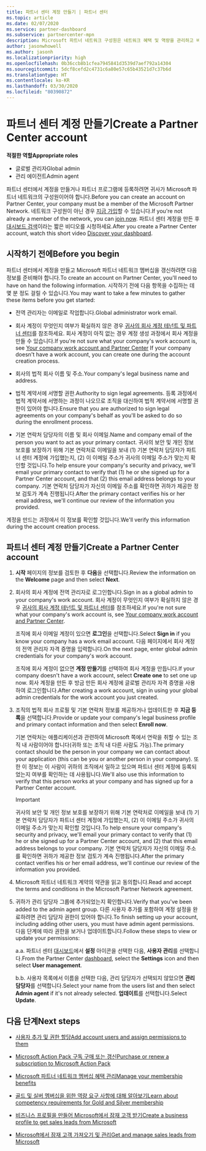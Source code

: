 ```yaml
---
title: 파트너 센터 계정 만들기 | 파트너 센터
ms.topic: article
ms.date: 02/07/2020
ms.service: partner-dashboard
ms.subservice: partnercenter-mpn
description: Microsoft 파트너 네트워크 구성원은 네트워크 혜택 및 역량을 관리하고 비즈니스 프로필을 만들기 위해 파트너 센터 계정을 만들어야 합니다.
author: jasonwhowell
ms.author: jasonh
ms.localizationpriority: high
ms.openlocfilehash: 0b36ccb8b1cfea7945841d3539d7aef792a14304
ms.sourcegitcommit: 5dcf8cefd2c4731c6a80e57c65b43521d7c37b6d
ms.translationtype: HT
ms.contentlocale: ko-KR
ms.lasthandoff: 03/30/2020
ms.locfileid: "80390872"
---
```

# <a name="create-a-partner-center-account"></a><span data-ttu-id="2e1fe-103">파트너 센터 계정 만들기</span><span class="sxs-lookup"><span data-stu-id="2e1fe-103">Create a Partner Center account</span></span>

<span data-ttu-id="2e1fe-104">**적절한 역할**</span><span class="sxs-lookup"><span data-stu-id="2e1fe-104">**Appropriate roles**</span></span>

- <span data-ttu-id="2e1fe-105">글로벌 관리자</span><span class="sxs-lookup"><span data-stu-id="2e1fe-105">Global admin</span></span>
- <span data-ttu-id="2e1fe-106">관리 에이전트</span><span class="sxs-lookup"><span data-stu-id="2e1fe-106">Admin agent</span></span>

<span data-ttu-id="2e1fe-107">파트너 센터에서 계정을 만들거나 파트너 프로그램에 등록하려면 귀사가 Microsoft 파트너 네트워크의 구성원이어야 합니다.</span><span class="sxs-lookup"><span data-stu-id="2e1fe-107">Before you can create an account on Partner Center, your company must be a member of the Microsoft Partner Network.</span></span> <span data-ttu-id="2e1fe-108">네트워크 구성원이 아닌 경우 [지금 가입](https://partner.microsoft.com/commercial#)할 수 있습니다.</span><span class="sxs-lookup"><span data-stu-id="2e1fe-108">If you're not already a member of the network, you can [join now](https://partner.microsoft.com/commercial#).</span></span> <span data-ttu-id="2e1fe-109">파트너 센터 계정을 만든 후 [대시보드 검색](https://vimeo.com/290338211)이라는 짧은 비디오를 시청하세요.</span><span class="sxs-lookup"><span data-stu-id="2e1fe-109">After you create a Partner Center account, watch this short video [Discover your dashboard](https://vimeo.com/290338211).</span></span>

## <a name="before-you-begin"></a><span data-ttu-id="2e1fe-110">시작하기 전에</span><span class="sxs-lookup"><span data-stu-id="2e1fe-110">Before you begin</span></span>

<span data-ttu-id="2e1fe-111">파트너 센터에서 계정을 만들고 Microsoft 파트너 네트워크 멤버십을 갱신하려면 다음 정보를 준비해야 합니다.</span><span class="sxs-lookup"><span data-stu-id="2e1fe-111">To create an account on Partner Center, you'll need to have on hand the following information.</span></span> <span data-ttu-id="2e1fe-112">시작하기 전에 다음 항목을 수집하는 데 몇 분 정도 걸릴 수 있습니다.</span><span class="sxs-lookup"><span data-stu-id="2e1fe-112">You may want to take a few minutes to gather these items before you get started:</span></span>

-   <span data-ttu-id="2e1fe-113">전역 관리자는 이메일로 작업합니다.</span><span class="sxs-lookup"><span data-stu-id="2e1fe-113">Global administrator work email.</span></span>

-   <span data-ttu-id="2e1fe-114">회사 계정이 무엇인지 여부가 확실하지 않은 경우 [귀사의 회사 계정 테넌트 및 파트너 센터](azure-active-directory-tenants-and-partner-center.md)를 참조하세요. 회사 계정이 아직 없는 경우 계정 생성 과정에서 회사 계정을 만들 수 있습니다.</span><span class="sxs-lookup"><span data-stu-id="2e1fe-114">If you're not sure what your company's work account is, see [Your company work account and Partner Center](azure-active-directory-tenants-and-partner-center.md) If your company doesn't have a work account, you can create one during the account creation process.</span></span> 

-   <span data-ttu-id="2e1fe-115">회사의 법적 회사 이름 및 주소.</span><span class="sxs-lookup"><span data-stu-id="2e1fe-115">Your company's legal business name and address.</span></span>  

-   <span data-ttu-id="2e1fe-116">법적 계약서에 서명할 권한.</span><span class="sxs-lookup"><span data-stu-id="2e1fe-116">Authority to sign legal agreements.</span></span> <span data-ttu-id="2e1fe-117">등록 과정에서 법적 계약서에 서명하는 과정이 나오므로 조직을 대신하여 법적 계약서에 서명할 권한이 있어야 합니다.</span><span class="sxs-lookup"><span data-stu-id="2e1fe-117">Ensure that you are authorized to sign legal agreements on your company's behalf as you'll be asked to do so during the enrollment process.</span></span>

-   <span data-ttu-id="2e1fe-118">기본 연락처 담당자의 이름 및 회사 이메일.</span><span class="sxs-lookup"><span data-stu-id="2e1fe-118">Name and company email of the person you want to act as your primary contact.</span></span> <span data-ttu-id="2e1fe-119">귀사의 보안 및 개인 정보 보호를 보장하기 위해 기본 연락처로 이메일을 보내 (1) 기본 연락처 담당자가 파트너 센터 계정에 가입했는지, (2) 이 이메일 주소가 귀사의 이메일 주소가 맞는지 확인할 것입니다.</span><span class="sxs-lookup"><span data-stu-id="2e1fe-119">To help ensure your company's security and privacy, we'll email your primary contact to verify that (1) he or she signed up for a Partner Center account, and that (2) this email address belongs to your company.</span></span> <span data-ttu-id="2e1fe-120">기본 연락처 담당자가 자신의 이메일 주소를 확인하면 귀하가 제공한 정보 검토가 계속 진행됩니다.</span><span class="sxs-lookup"><span data-stu-id="2e1fe-120">After the primary contact verifies his or her email address, we'll continue our review of the information you provided.</span></span>

<span data-ttu-id="2e1fe-121">계정을 만드는 과정에서 이 정보를 확인할 것입니다.</span><span class="sxs-lookup"><span data-stu-id="2e1fe-121">We'll verify this information during the account creation process.</span></span> 
 
## <a name="create-a-partner-center-account"></a><span data-ttu-id="2e1fe-122">파트너 센터 계정 만들기</span><span class="sxs-lookup"><span data-stu-id="2e1fe-122">Create a Partner Center account</span></span>

1.  <span data-ttu-id="2e1fe-123">**시작** 페이지의 정보를 검토한 후 **다음**을 선택합니다.</span><span class="sxs-lookup"><span data-stu-id="2e1fe-123">Review the information on the **Welcome** page and then select **Next**.</span></span>

2.  <span data-ttu-id="2e1fe-124">회사의 회사 계정에 전역 관리자로 로그인합니다.</span><span class="sxs-lookup"><span data-stu-id="2e1fe-124">Sign in as a global admin to your company's work account.</span></span> <span data-ttu-id="2e1fe-125">회사 계정이 무엇인지 여부가 확실하지 않은 경우 [귀사의 회사 계정 테넌트 및 파트너 센터](azure-active-directory-tenants-and-partner-center.md)를 참조하세요.</span><span class="sxs-lookup"><span data-stu-id="2e1fe-125">If you're not sure what your company's work account   is, see [Your company work account and Partner Center](azure-active-directory-tenants-and-partner-center.md).</span></span>

    <span data-ttu-id="2e1fe-126">조직에 회사 이메일 계정이 있으면 **로그인**을 선택합니다.</span><span class="sxs-lookup"><span data-stu-id="2e1fe-126">Select **Sign in** if you know your company has a work email account.</span></span> <span data-ttu-id="2e1fe-127">다음 페이지에서 회사 계정의 전역 관리자 자격 증명을 입력합니다.</span><span class="sxs-lookup"><span data-stu-id="2e1fe-127">On the next page, enter global admin credentials for your company's work account.</span></span> 

    <span data-ttu-id="2e1fe-128">조직에 회사 계정이 없으면 **계정 만들기**를 선택하여 회사 계정을 만듭니다.</span><span class="sxs-lookup"><span data-stu-id="2e1fe-128">If your company doesn't have a work account, select **Create one** to set one up now.</span></span> <span data-ttu-id="2e1fe-129">회사 계정을 만든 후 방금 만든 회사 계정에 글로벌 관리자 자격 증명을 사용하여 로그인합니다.</span><span class="sxs-lookup"><span data-stu-id="2e1fe-129">After creating a work account, sign in using your global admin credentials for the work account you just created.</span></span>

3.  <span data-ttu-id="2e1fe-130">조직의 법적 회사 프로필 및 기본 연락처 정보를 제공하거나 업데이트한 후 **지금 등록**을 선택합니다.</span><span class="sxs-lookup"><span data-stu-id="2e1fe-130">Provide or update your company's legal business profile and primary contact information and then select **Enroll now**.</span></span> 

    <span data-ttu-id="2e1fe-131">기본 연락처는 애플리케이션과 관련하여 Microsoft 쪽에서 연락을 취할 수 있는 조직 내 사람이어야 합니다(귀하 또는 조직 내 다른 사람도 가능).</span><span class="sxs-lookup"><span data-stu-id="2e1fe-131">The primary contact should be the person in your company we can contact about your application (this can be you or another person in your company).</span></span> <span data-ttu-id="2e1fe-132">또한 이 정보는 이 사람이 귀하의 조직에서 일하고 있으며 파트너 센터 계정에 등록되었는지 여부를 확인하는 데 사용됩니다.</span><span class="sxs-lookup"><span data-stu-id="2e1fe-132">We'll also use this information to verify that this person works at your company and has signed up for a Partner Center account.</span></span>

    > [!IMPORTANT]  
    > <span data-ttu-id="2e1fe-133">귀사의 보안 및 개인 정보 보호를 보장하기 위해 기본 연락처로 이메일을 보내 (1) 기본 연락처 담당자가 파트너 센터 계정에 가입했는지, (2) 이 이메일 주소가 귀사의 이메일 주소가 맞는지 확인할 것입니다.</span><span class="sxs-lookup"><span data-stu-id="2e1fe-133">To help ensure your company's security and privacy, we'll email your primary contact to verify that (1) he or she signed up for a Partner Center account, and (2) that this email address belongs to your company.</span></span> <span data-ttu-id="2e1fe-134">기본 연락처 담당자가 자신의 이메일 주소를 확인하면 귀하가 제공한 정보 검토가 계속 진행됩니다.</span><span class="sxs-lookup"><span data-stu-id="2e1fe-134">After the primary contact verifies his or her email address, we'll continue our review of the information you provided.</span></span>

4.  <span data-ttu-id="2e1fe-135">Microsoft 파트너 네트워크 계약의 약관을 읽고 동의합니다.</span><span class="sxs-lookup"><span data-stu-id="2e1fe-135">Read and accept the terms and conditions in the Microsoft Partner Network agreement.</span></span> 

5.  <span data-ttu-id="2e1fe-136">귀하가 관리 담당자 그룹에 추가되었는지 확인합니다.</span><span class="sxs-lookup"><span data-stu-id="2e1fe-136">Verify that you've been added to the admin agent group.</span></span> <span data-ttu-id="2e1fe-137">다른 사용자 추가를 포함하여 계정 설정을 완료하려면 관리 담당자 권한이 있어야 합니다.</span><span class="sxs-lookup"><span data-stu-id="2e1fe-137">To finish setting up your account, including adding other users, you must have admin agent permissions.</span></span> <span data-ttu-id="2e1fe-138">다음 단계에 따라 권한을 보거나 업데이트합니다.</span><span class="sxs-lookup"><span data-stu-id="2e1fe-138">Follow these steps to view or update your permissions:</span></span>

    <span data-ttu-id="2e1fe-139">a.</span><span class="sxs-lookup"><span data-stu-id="2e1fe-139">a.</span></span> <span data-ttu-id="2e1fe-140">파트너 센터 [대시보드](https://partner.microsoft.com/dashboard/home**)에서 **설정** 아이콘을 선택한 다음, **사용자 관리**를 선택합니다.</span><span class="sxs-lookup"><span data-stu-id="2e1fe-140">From the Partner Center [dashboard](https://partner.microsoft.com/dashboard/home**), select the **Settings** icon and then select **User management**.</span></span>  

    <span data-ttu-id="2e1fe-141">b.</span><span class="sxs-lookup"><span data-stu-id="2e1fe-141">b.</span></span> <span data-ttu-id="2e1fe-142">사용자 목록에서 이름을 선택한 다음, 관리 담당자가 선택되지 않았으면 **관리 담당자**를 선택합니다.</span><span class="sxs-lookup"><span data-stu-id="2e1fe-142">Select your name from the users list and then select **Admin agent** if it's not already selected.</span></span> <span data-ttu-id="2e1fe-143">**업데이트**를 선택합니다.</span><span class="sxs-lookup"><span data-stu-id="2e1fe-143">Select **Update**.</span></span>  

## <a name="next-steps"></a><span data-ttu-id="2e1fe-144">다음 단계</span><span class="sxs-lookup"><span data-stu-id="2e1fe-144">Next steps</span></span>

-   [<span data-ttu-id="2e1fe-145">사용자 추가 및 권한 할당</span><span class="sxs-lookup"><span data-stu-id="2e1fe-145">Add account users and assign permissions to them</span></span>](create-user-accounts-and-set-permissions.md)

-   [<span data-ttu-id="2e1fe-146">Microsoft Action Pack 구독 구매 또는 갱신</span><span class="sxs-lookup"><span data-stu-id="2e1fe-146">Purchase or renew a subscription to Microsoft Action Pack</span></span>](mpn-get-action-pack.md)

-   [<span data-ttu-id="2e1fe-147">Microsoft 파트너 네트워크 멤버십 혜택 관리</span><span class="sxs-lookup"><span data-stu-id="2e1fe-147">Manage your membership benefits</span></span>](manage-your-partner-network-benefits.md)

-   [<span data-ttu-id="2e1fe-148">골드 및 실버 멤버십을 위한 역량 요구 사항에 대해 알아보기</span><span class="sxs-lookup"><span data-stu-id="2e1fe-148">Learn about competency requirements for Gold and Silver membership</span></span>](https://partner.microsoft.com/membership/competencies)

-   [<span data-ttu-id="2e1fe-149">비즈니스 프로필을 만들어 Microsoft에서 잠재 고객 받기</span><span class="sxs-lookup"><span data-stu-id="2e1fe-149">Create a business profile to get sales leads from Microsoft</span></span>](create-a-marketing-profile.md)

-   [<span data-ttu-id="2e1fe-150">Microsoft에서 잠재 고객 가져오기 및 관리</span><span class="sxs-lookup"><span data-stu-id="2e1fe-150">Get and manage sales leads from Microsoft</span></span>](responding-to-referrals.md)